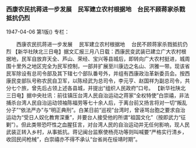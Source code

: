 ### 西康农民抗蒋进一步发展　民军建立农村根据地　台民不顾蒋家杀戮抵抗仍烈

1947-04-06
第1版()
专栏：

　　西康农民抗蒋进一步发展
  　民军建立农村根据地
  　台民不顾蒋家杀戮抵抗仍烈
    【新华社陕北三日电】据文汇报三月八日载：西康民变武装已建立广大农村根据地，民军自放弃天全、芦山、荣经、宝兴等县城后，即转向广大农村挺进，城周围十里外之地区完全为民军控制，一部并扩展至川康边之名山、洪雅一带。现该省民军除设有总司令部及其下辖七个部队番号外，并组有西康政治革新委员会。按西康民变部队号称农民自卫军，以陈经武为总司令，李元亨、赵国祥为副总司令，共分七个旅，曾先后占领上述各县城，并提出“组织人民政府”口号。
    【新华社陕北三日电】据中央社讯：前往镇压台湾人民自治运动之蒋家“全权特使”白崇禧，非法捕杀台湾人民自治运动领袖陈福劳等七十余人后，于离台前又扬言将对一切“叛乱分子”“依法严办”与“明正典刑”。白某日前“巡视”台湾时，曾诬骂台胞之要求自治运动为“受日人奴化教育深重”，并要台人接受他的所谓“祖国文化”（按即武力“征剿”）。但此类带恐吓性之血腥狂言，对台湾人民的自治运动并无任何影响，现人民武装正转入乡村，从事抵抗。蒋记闽台监察使杨亮功等则叫喊要“严格实行清乡，收回民间枪械”，白崇禧亦不得不承认“台省尚在绥靖时期”。
